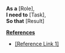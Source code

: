 **As a** [Role],  
**I need to** [Task],  
**So that** [Result]  

<u>**References**<u>
- [Reference Link 1]
